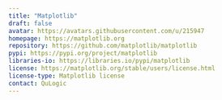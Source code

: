 ```yaml
---
title: "Matplotlib"
draft: false
avatar: https://avatars.githubusercontent.com/u/215947
homepage: https://matplotlib.org
repository: https://github.com/matplotlib/matplotlib
pypi: https://pypi.org/project/matplotlib
libraries-io: https://libraries.io/pypi/matplotlib
license: https://matplotlib.org/stable/users/license.html
license-type: Matplotlib license
contact: QuLogic
---
```

